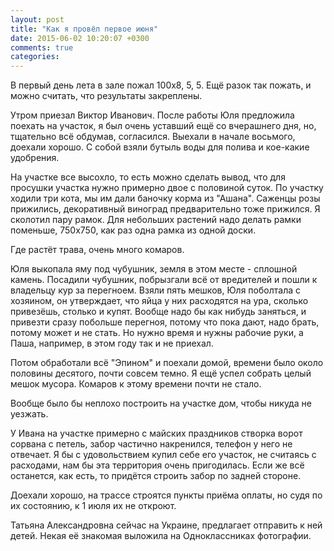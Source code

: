 ```yaml
---
layout: post
title: "Как я провёл первое июня"
date: 2015-06-02 10:20:07 +0300
comments: true
categories: 
---
```

В первый день лета в зале пожал 100х8, 5, 5. Ещё разок так пожать, и можно считать, что результаты закреплены.

Утром приезал Виктор Иванович. После работы Юля предложила поехать на участок, я был очень уставший ещё со вчерашнего дня, но, тщательно всё обдумав, согласился. Выехали в начале восьмого, доехали хорошо. С собой взяли бутыль воды для полива и кое-какие удобрения.

На участке все высохло, то есть можно сделать вывод, что для просушки участка нужно примерно двое с половиной суток. По участку ходили три кота, мы им дали баночку корма из "Ашана". Саженцы розы прижились, декоративный виноград предварительно тоже прижился. Я сколотил пару рамок. Для небольших растений надо делать рамки поменьше, 750х750, как раз одна рамка из одной доски.

Где растёт трава, очень много комаров.

Юля выкопала яму под чубушник, земля в этом месте - сплошной камень. Посадили чубушник, побрызгали всё от вредителей и пошли к владельцу кур за перегноем. Взяли пять мешков, Юля поболтала с хозяином, он утверждает, что яйца у них расходятся на ура, сколько привезёшь, столько и купят. Вообще надо бы как нибудь заняться, и привезти сразу побольше перегноя, потому что пока дают, надо брать, потому может и не стать. Но нужно время и нужны рабочие руки, а Паша, например, в этом году так и не приехал.

Потом обработали всё "Эпином" и поехали домой, времени было около половины десятого, почти совсем темно. Я ещё успел собрать целый мешок мусора. Комаров к этому времени почти не стало.

Вообще было бы неплохо построить на участке дом, чтобы никуда не уезжать.

У Ивана на участке примерно с майских праздников створка ворот сорвана с петель, забор частично накренился, телефон у него не отвечает. Я бы с удовольствием купил себе его участок, не считаясь с расходами, нам бы эта территория очень пригодилась. Если же всё останется, как есть, то придётся строить забор по задней стороне.

Доехали хорошо, на трассе строятся пункты приёма оплаты, но судя по их состоянию, к 1 июля их не откроют.

Татьяна Александровна сейчас на Украине, предлагает отправить к ней детей. Некая её знакомая выложила на Одноклассниках фотографии.